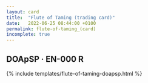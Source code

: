 ```yaml
---
layout: card
title:  "Flute of Taming (trading card)"
date:   2022-06-25 08:44:00 +0100
permalink: flute-of-taming_(card)
incomplete: true
---
```


## DOApSP &middot; EN-000 R

{% include templates/flute-of-taming-doapsp.html %}